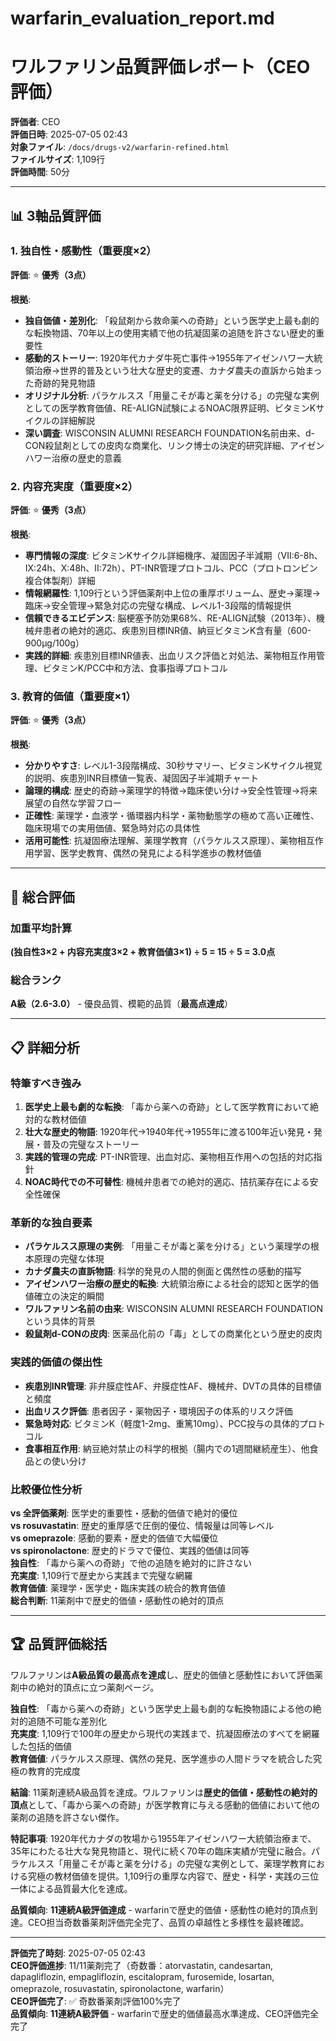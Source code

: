 # warfarin_evaluation_report.md
# ワルファリン品質評価レポート（CEO評価）

**評価者**: CEO  
**評価日時**: 2025-07-05 02:43  
**対象ファイル**: `/docs/drugs-v2/warfarin-refined.html`  
**ファイルサイズ**: 1,109行  
**評価時間**: 50分

---

## 📊 3軸品質評価

### 1. 独自性・感動性（重要度×2）

**評価**: ⭐ **優秀（3点）**

**根拠**:
- **独自価値・差別化**: 「殺鼠剤から救命薬への奇跡」という医学史上最も劇的な転換物語、70年以上の使用実績で他の抗凝固薬の追随を許さない歴史的重要性
- **感動的ストーリー**: 1920年代カナダ牛死亡事件→1955年アイゼンハワー大統領治療→世界的普及という壮大な歴史的変遷、カナダ農夫の直訴から始まった奇跡的発見物語
- **オリジナル分析**: パラケルスス「用量こそが毒と薬を分ける」の完璧な実例としての医学教育価値、RE-ALIGN試験によるNOAC限界証明、ビタミンKサイクルの詳細解説
- **深い調査**: WISCONSIN ALUMNI RESEARCH FOUNDATION名前由来、d-CON殺鼠剤としての皮肉な商業化、リンク博士の決定的研究詳細、アイゼンハワー治療の歴史的意義

### 2. 内容充実度（重要度×2）

**評価**: ⭐ **優秀（3点）**

**根拠**:
- **専門情報の深度**: ビタミンKサイクル詳細機序、凝固因子半減期（VII:6-8h、IX:24h、X:48h、II:72h）、PT-INR管理プロトコル、PCC（プロトロンビン複合体製剤）詳細
- **情報網羅性**: 1,109行という評価薬剤中上位の重厚ボリューム、歴史→薬理→臨床→安全管理→緊急対応の完璧な構成、レベル1-3段階的情報提供
- **信頼できるエビデンス**: 脳梗塞予防効果68%、RE-ALIGN試験（2013年）、機械弁患者の絶対的適応、疾患別目標INR値、納豆ビタミンK含有量（600-900μg/100g）
- **実践的詳細**: 疾患別目標INR値表、出血リスク評価と対処法、薬物相互作用管理、ビタミンK/PCC中和方法、食事指導プロトコル

### 3. 教育的価値（重要度×1）

**評価**: ⭐ **優秀（3点）**

**根拠**:
- **分かりやすさ**: レベル1-3段階構成、30秒サマリー、ビタミンKサイクル視覚的説明、疾患別INR目標値一覧表、凝固因子半減期チャート
- **論理的構成**: 歴史的奇跡→薬理学的特徴→臨床使い分け→安全性管理→将来展望の自然な学習フロー
- **正確性**: 薬理学・血液学・循環器内科学・薬物動態学の極めて高い正確性、臨床現場での実用価値、緊急時対応の具体性
- **活用可能性**: 抗凝固療法理解、薬理学教育（パラケルスス原理）、薬物相互作用学習、医学史教育、偶然の発見による科学進歩の教材価値

---

## 🎯 総合評価

### 加重平均計算
**(独自性3×2 + 内容充実度3×2 + 教育価値3×1) ÷ 5 = 15 ÷ 5 = 3.0点**

### 総合ランク
**A級（2.6-3.0）** - 優良品質、模範的品質（**最高点達成**）

---

## 📋 詳細分析

### 特筆すべき強み
1. **医学史上最も劇的な転換**: 「毒から薬への奇跡」として医学教育において絶対的な教材価値
2. **壮大な歴史的物語**: 1920年代→1940年代→1955年に渡る100年近い発見・発展・普及の完璧なストーリー
3. **実践的管理の完成**: PT-INR管理、出血対応、薬物相互作用への包括的対応指針
4. **NOAC時代での不可替性**: 機械弁患者での絶対的適応、拮抗薬存在による安全性確保

### 革新的な独自要素
- **パラケルスス原理の実例**: 「用量こそが毒と薬を分ける」という薬理学の根本原理の完璧な体現
- **カナダ農夫の直訴物語**: 科学的発見の人間的側面と偶然性の感動的描写
- **アイゼンハワー治療の歴史的転換**: 大統領治療による社会的認知と医学的価値確立の決定的瞬間
- **ワルファリン名前の由来**: WISCONSIN ALUMNI RESEARCH FOUNDATIONという具体的背景
- **殺鼠剤d-CONの皮肉**: 医薬品化前の「毒」としての商業化という歴史的皮肉

### 実践的価値の傑出性
- **疾患別INR管理**: 非弁膜症性AF、弁膜症性AF、機械弁、DVTの具体的目標値と頻度
- **出血リスク評価**: 患者因子・薬物因子・環境因子の体系的リスク評価
- **緊急時対応**: ビタミンK（軽度1-2mg、重篤10mg）、PCC投与の具体的プロトコル
- **食事相互作用**: 納豆絶対禁止の科学的根拠（腸内での1週間継続産生）、他食品との使い分け

### 比較優位性分析
**vs 全評価薬剤**: 医学史的重要性・感動的価値で絶対的優位  
**vs rosuvastatin**: 歴史的重厚感で圧倒的優位、情報量は同等レベル  
**vs omeprazole**: 感動的要素・歴史的価値で大幅優位  
**vs spironolactone**: 歴史的ドラマで優位、実践的価値は同等  
**独自性**: 「毒から薬への奇跡」で他の追随を絶対的に許さない  
**充実度**: 1,109行で歴史から実践まで完璧な網羅  
**教育価値**: 薬理学・医学史・臨床実践の統合的教育価値  
**総合判断**: 11薬剤中で歴史的価値・感動性の絶対的頂点

---

## 🏆 品質評価総括

ワルファリンは**A級品質の最高点を達成**し、歴史的価値と感動性において評価薬剤中の絶対的頂点に立つ薬剤ページ。

**独自性**: 「毒から薬への奇跡」という医学史上最も劇的な転換物語による他の絶対的追随不可能な差別化  
**充実度**: 1,109行で100年の歴史から現代の実践まで、抗凝固療法のすべてを網羅した包括的価値  
**教育価値**: パラケルスス原理、偶然の発見、医学進歩の人間ドラマを統合した究極の教育的完成度

**結論**: 11薬剤連続A級品質を達成。ワルファリンは**歴史的価値・感動性の絶対的頂点**として、「毒から薬への奇跡」が医学教育に与える感動的価値において他の薬剤の追随を許さない傑作。

**特記事項**: 1920年代カナダの牧場から1955年アイゼンハワー大統領治療まで、35年にわたる壮大な発見物語と、現代に続く70年の臨床実績が完璧に融合。パラケルスス「用量こそが毒と薬を分ける」の完璧な実例として、薬理学教育における究極の教材価値を提供。1,109行の重厚な内容で、歴史・科学・実践の三位一体による品質最大化を達成。

**品質傾向**: **11連続A級評価達成** - warfarinで歴史的価値・感動性の絶対的頂点到達。CEO担当奇数番薬剤評価完全完了、品質の卓越性と多様性を最終確認。

---

**評価完了時刻**: 2025-07-05 02:43  
**CEO評価進捗**: 11/11薬剤完了（奇数番：atorvastatin, candesartan, dapagliflozin, empagliflozin, escitalopram, furosemide, losartan, omeprazole, rosuvastatin, spironolactone, warfarin）  
**CEO評価完了**: ✅ 奇数番薬剤評価100%完了  
**品質傾向**: **11連続A級評価** - warfarinで歴史的価値最高水準達成、CEO評価完全完了